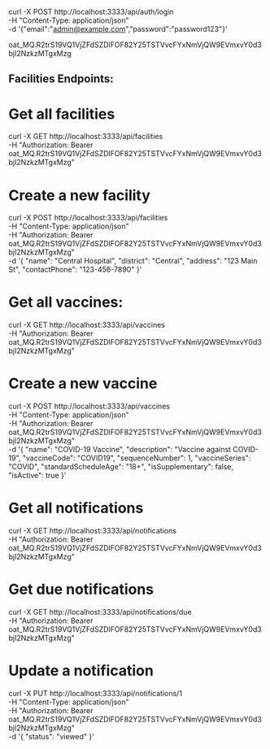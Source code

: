 curl -X POST http://localhost:3333/api/auth/login \
  -H "Content-Type: application/json" \
  -d '{"email":"admin@example.com","password":"password123"}'


oat_MQ.R2trS19VQ1VjZFdSZDlFOF82Y25TSTVvcFYxNmVjQW9EVmxvY0d3bjI2NzkzMTgxMzg

## Facilities Endpoints:

# Get all facilities
curl -X GET http://localhost:3333/api/facilities \
  -H "Authorization: Bearer oat_MQ.R2trS19VQ1VjZFdSZDlFOF82Y25TSTVvcFYxNmVjQW9EVmxvY0d3bjI2NzkzMTgxMzg"

# Create a new facility
curl -X POST http://localhost:3333/api/facilities \
  -H "Content-Type: application/json" \
  -H "Authorization: Bearer oat_MQ.R2trS19VQ1VjZFdSZDlFOF82Y25TSTVvcFYxNmVjQW9EVmxvY0d3bjI2NzkzMTgxMzg" \
  -d '{
    "name": "Central Hospital",
    "district": "Central",
    "address": "123 Main St",
    "contactPhone": "123-456-7890"
  }'

# Get all vaccines:
curl -X GET http://localhost:3333/api/vaccines \
  -H "Authorization: Bearer oat_MQ.R2trS19VQ1VjZFdSZDlFOF82Y25TSTVvcFYxNmVjQW9EVmxvY0d3bjI2NzkzMTgxMzg"


# Create a new vaccine
curl -X POST http://localhost:3333/api/vaccines \
  -H "Content-Type: application/json" \
  -H "Authorization: Bearer oat_MQ.R2trS19VQ1VjZFdSZDlFOF82Y25TSTVvcFYxNmVjQW9EVmxvY0d3bjI2NzkzMTgxMzg" \
  -d '{
    "name": "COVID-19 Vaccine",
    "description": "Vaccine against COVID-19",
    "vaccineCode": "COVID19",
    "sequenceNumber": 1,
    "vaccineSeries": "COVID",
    "standardScheduleAge": "18+",
    "isSupplementary": false,
    "isActive": true
  }'

  # Get all notifications
curl -X GET http://localhost:3333/api/notifications \
  -H "Authorization: Bearer oat_MQ.R2trS19VQ1VjZFdSZDlFOF82Y25TSTVvcFYxNmVjQW9EVmxvY0d3bjI2NzkzMTgxMzg"

# Get due notifications
curl -X GET http://localhost:3333/api/notifications/due \
  -H "Authorization: Bearer oat_MQ.R2trS19VQ1VjZFdSZDlFOF82Y25TSTVvcFYxNmVjQW9EVmxvY0d3bjI2NzkzMTgxMzg"

# Update a notification
curl -X PUT http://localhost:3333/api/notifications/1 \
  -H "Content-Type: application/json" \
  -H "Authorization: Bearer oat_MQ.R2trS19VQ1VjZFdSZDlFOF82Y25TSTVvcFYxNmVjQW9EVmxvY0d3bjI2NzkzMTgxMzg" \
  -d '{
    "status": "viewed"
  }'